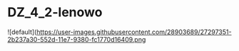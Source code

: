 # DZ_4_2-lenowo
![default](https://user-images.githubusercontent.com/28903689/27297351-2b237a30-552d-11e7-9380-fc1770d16409.png
